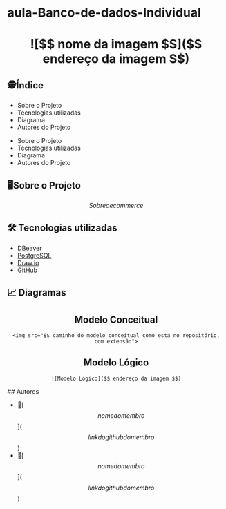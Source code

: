 # aula-Banco-de-dados-Individual
<h1 align="center">
    ![$$ nome da imagem $$]($$ endereço da imagem $$)
</h1>

## :detective:Índice

<ul>
    <li>Sobre o Projeto</li>
    <li>Tecnologias utilizadas</li>
    <li>Diagrama</li>
    <li>Autores do Projeto</li>
</ul>

* Sobre o Projeto
* Tecnologias utilizadas
* Diagrama
* Autores do Projeto

## :desktop_computer:Sobre o Projeto

$$ Sobre o ecommerce $$

## :hammer_and_wrench: Tecnologias utilizadas

- [DBeaver](https://dbeaver.io/download/)
- [PostgreSQL](https://www.postgresql.org)
- [Draw.io](https://app.diagrams.net/)
- [GitHub](https://github.com/)

## :chart_with_upwards_trend: Diagramas

<div align="center">

  ## Modelo Conceitual
    <img src="$$ caminho do modelo conceitual como está no repositório, com extensão">
  
  ## Modelo Lógico
    ![Modelo Lógico]($$ endereço da imagem $$)

</div>
## Autores

- :boy:[$$ nome do membro $$]($$ link do github do membro $$)
- :girl:[$$ nome do membro $$]($$ link do github do membro $$)
